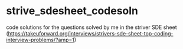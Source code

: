 # strive_sdesheet_codesoln
code solutions for the questions solved by me in the striver SDE sheet (https://takeuforward.org/interviews/strivers-sde-sheet-top-coding-interview-problems/?amp=1)

